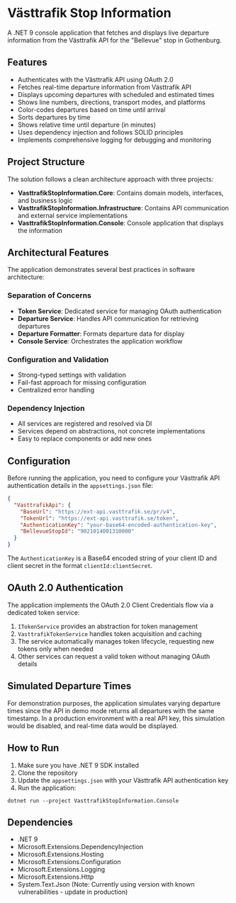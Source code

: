 # Västtrafik Stop Information

A .NET 9 console application that fetches and displays live departure information from the Västtrafik API for the "Bellevue" stop in Gothenburg.

## Features

- Authenticates with the Västtrafik API using OAuth 2.0
- Fetches real-time departure information from Västtrafik API
- Displays upcoming departures with scheduled and estimated times
- Shows line numbers, directions, transport modes, and platforms
- Color-codes departures based on time until arrival
- Sorts departures by time
- Shows relative time until departure (in minutes)
- Uses dependency injection and follows SOLID principles
- Implements comprehensive logging for debugging and monitoring

## Project Structure

The solution follows a clean architecture approach with three projects:

- **VasttrafikStopInformation.Core**: Contains domain models, interfaces, and business logic
- **VasttrafikStopInformation.Infrastructure**: Contains API communication and external service implementations
- **VasttrafikStopInformation.Console**: Console application that displays the information

## Architectural Features

The application demonstrates several best practices in software architecture:

### Separation of Concerns
- **Token Service**: Dedicated service for managing OAuth authentication
- **Departure Service**: Handles API communication for retrieving departures
- **Departure Formatter**: Formats departure data for display
- **Console Service**: Orchestrates the application workflow

### Configuration and Validation
- Strong-typed settings with validation
- Fail-fast approach for missing configuration
- Centralized error handling

### Dependency Injection
- All services are registered and resolved via DI
- Services depend on abstractions, not concrete implementations
- Easy to replace components or add new ones

## Configuration

Before running the application, you need to configure your Västtrafik API authentication details in the `appsettings.json` file:

```json
{
  "VasttrafikApi": {
    "BaseUrl": "https://ext-api.vasttrafik.se/pr/v4",
    "TokenUrl": "https://ext-api.vasttrafik.se/token",
    "AuthenticationKey": "your-base64-encoded-authentication-key",
    "BellevueStopId": "9021014001310000"
  }
}
```

The `AuthenticationKey` is a Base64 encoded string of your client ID and client secret in the format `clientId:clientSecret`.

## OAuth 2.0 Authentication

The application implements the OAuth 2.0 Client Credentials flow via a dedicated token service:

1. `ITokenService` provides an abstraction for token management
2. `VasttrafikTokenService` handles token acquisition and caching
3. The service automatically manages token lifecycle, requesting new tokens only when needed
4. Other services can request a valid token without managing OAuth details

## Simulated Departure Times

For demonstration purposes, the application simulates varying departure times since the API in demo mode returns all departures with the same timestamp. In a production environment with a real API key, this simulation would be disabled, and real-time data would be displayed.

## How to Run

1. Make sure you have .NET 9 SDK installed
2. Clone the repository
3. Update the `appsettings.json` with your Västtrafik API authentication key
4. Run the application:

```
dotnet run --project VasttrafikStopInformation.Console
```

## Dependencies

- .NET 9
- Microsoft.Extensions.DependencyInjection
- Microsoft.Extensions.Hosting
- Microsoft.Extensions.Configuration
- Microsoft.Extensions.Logging
- Microsoft.Extensions.Http
- System.Text.Json (Note: Currently using version with known vulnerabilities - update in production) 